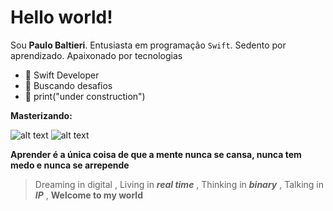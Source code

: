  # Hello world!

Sou  **Paulo Baltieri**. 
Entusiasta em programação   `Swift`.
Sedento por aprendizado. Apaixonado por tecnologias 

- :star2: Swift Developer
-  :rocket:  Buscando desafios 
- :hammer: print("under construction")


**Masterizando:** 

![alt text](https://icons8.com/icon/24465/swift)
![alt text](https://img.icons8.com/color/96/000000/python.png)

**Aprender é a única coisa de que a mente nunca se cansa, nunca tem medo e nunca se arrepende**



> Dreaming in digital , 
	Living in   ***real time***  , 
Thinking in ***binary*** ,
Talking in ***IP***  ,
**Welcome to my world** 
